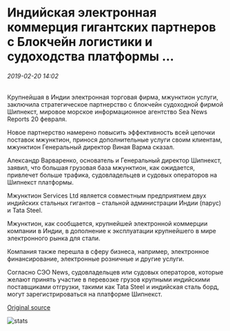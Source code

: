 # Индийская электронная коммерция гигантских партнеров с Блокчейн логистики и судоходства платформы ...

###### 2019-02-20 14:02

Крупнейшая в Индии электронная торговая фирма, мжунктион услуги, заключила стратегическое партнерство с блокчейн судоходной фирмой Шипнекст, мировое морское информационное агентство Sea News Reports 20 февраля.

Новое партнерство намерено повысить эффективность всей цепочки поставок мжунктион, принося дополнительные услуги своим клиентам, мжунктион Генеральный директор Виная Варма сказал.

Александр Варваренко, основатель и Генеральный директор Шипнекст, заявил, что большая грузовая база мжунктион, как ожидается, привлечет больше трафика, судовладельцев и судовых операторов на Шипнекст платформы.

Мжунктион Services Ltd является совместным предприятием двух индийских стальных гигантов – стальной администрации Индии (парус) и Tata Steel.

Мжунктион, как сообщается, крупнейшей электронной коммерции компании в Индии, в дополнение к эксплуатации крупнейшего в мире электронного рынка для стали.

Компания также перешла в сферу бизнеса, например, электронное финансирование, электронные розничные и другие услуги.

Согласно СЭО News, судовладельцев или судовых операторов, которые желают принять участие в перевозке грузов крупными индийскими поставщиками отгрузки, такими как Tata Steel и индийская сталь борд, могут зарегистрироваться на платформе Шипнекст.

[Original source](https://cointelegraph.com/news/indian-e-commerce-giant-partners-with-blockchain-logistics-and-shipping-platform)

![stats](https://c.statcounter.com/11760860/0/a89fa40b/1/ "stats")